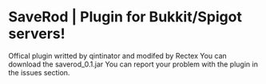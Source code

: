# SaveRod | Plugin for Bukkit/Spigot servers!
Offical plugin writted by qintinator and modifed by Rectex
You can download the saverod_0.1.jar
You can report your problem with the plugin in the issues section.
